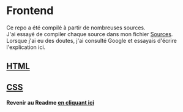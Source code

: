 # Frontend

Ce repo a été compilé à partir de nombreuses sources.<br>
J'ai essayé de compiler chaque source dans mon fichier [Sources](sources.md).<br>
Lorsque j'ai eu des doutes, j'ai consulté Google et essayais d'écrire l'explication ici.<br>

## [HTML](HTML/html.md)

## [CSS](CSS/css.md)

#### Revenir au Readme [en cliquant ici](README.md)


